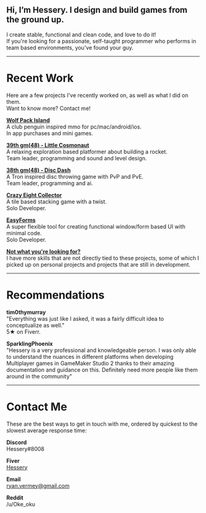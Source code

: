 ## Hi, I’m Hessery. I design and build games from the ground up.
I create stable, functional and clean code, and love to do it!  
If you're looking for a passionate, self-taught programmer who performs in team based environments, you've found your guy.

---

# Recent Work
Here are a few projects I've recently worked on, as well as what I did on them.  
Want to know more? Contact me!

[**Wolf Pack Island**](https://store.steampowered.com/app/1031970/Wolfpack_Island/)  
A club penguin inspired mmo for pc/mac/android/ios.  
In app purchases and mini games.

[**39th gm(48) - Little Cosmonaut**](https://gm48.net/game/1971/little-cosmonaut)  
A relaxing exploration based platformer about building a rocket.  
Team leader, programming and sound and level design.

[**38th gm(48) - Disc Dash**](https://gm48.net/game/1855/disc-dash)  
A Tron inspired disc throwing game with PvP and PvE.  
Team leader, programming and ai.

[**Crazy Eight Collector**](https://oke-oku.itch.io/crazy-eight-collector)  
A tile based stacking game with a twist.  
Solo Developer.

[**EasyForms**](https://marketplace.yoyogames.com/assets/10060/easyforms)  
A super flexible tool for creating functional window/form based UI with minimal code.  
Solo Developer.
  
[**Not what you're looking for?**](./other-skills.md)  
I have more skills that are not directly tied to these projects, some of which I picked up on personal projects and projects that are still in development.

---

# Recommendations

**tim0thymurray**  
"Everything was just like I asked, it was a fairly difficult idea to conceptualize as well."  
5★ on Fiverr.

**SparklingPhoenix**  
"Hessery is a very professional and knowledgeable person. I was only able to understand the nuances in different platforms when developing Multiplayer games in  GameMaker Studio 2 thanks to their amazing documentation and guidance on this. Definitely need more people like them around in the community"  

---

# Contact Me

These are the best ways to get in touch with me, ordered by quickest to the slowest average response time:

**Discord**  
Hessery#8008

**Fiver**  
[Hessery](https://www.fiverr.com/hessery/code-features-or-games-for-you-in-gamemaker-studio-2)

**Email**  
ryan.vermey@gmail.com

**Reddit**  
/u/Oke_oku
